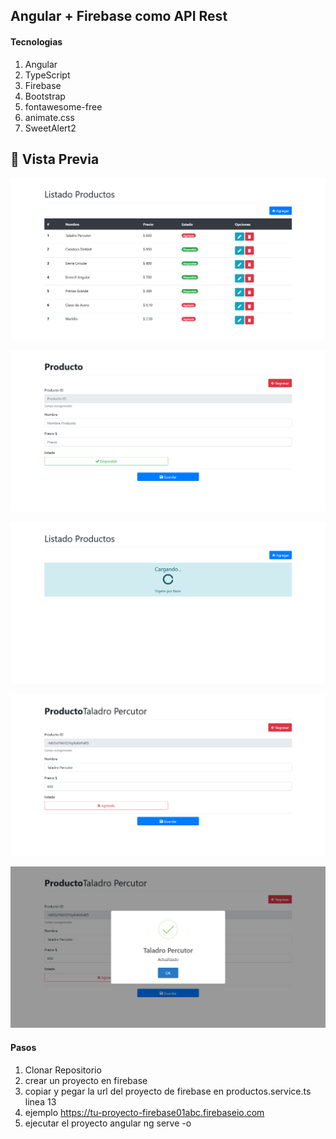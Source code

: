 ## Angular + Firebase como API Rest

#### Tecnologias
1. Angular
2. TypeScript
3. Firebase
4. Bootstrap
5. fontawesome-free
6. animate.css
7. SweetAlert2

## 🎨 Vista Previa

![](https://github.com/WalterGaldamezWeb/Angular-Firebase-CRUD/blob/master/capturas_pantalla/01.png)

![](https://github.com/WalterGaldamezWeb/Angular-Firebase-CRUD/blob/master/capturas_pantalla/02.png)

![](https://github.com/WalterGaldamezWeb/Angular-Firebase-CRUD/blob/master/capturas_pantalla/03.png)

![](https://github.com/WalterGaldamezWeb/Angular-Firebase-CRUD/blob/master/capturas_pantalla/04.png)

![](https://github.com/WalterGaldamezWeb/Angular-Firebase-CRUD/blob/master/capturas_pantalla/05.png)

#### Pasos
1. Clonar Repositorio
2. crear un proyecto en firebase
3. copiar y pegar la url del proyecto de firebase en productos.service.ts linea 13
3. ejemplo https://tu-proyecto-firebase01abc.firebaseio.com
4. ejecutar el proyecto angular ng serve -o
